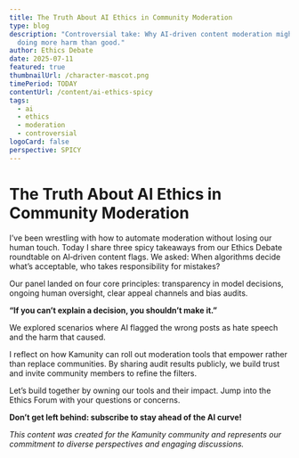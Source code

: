 ```yaml
---
title: The Truth About AI Ethics in Community Moderation
type: blog
description: "Controversial take: Why AI-driven content moderation might be
  doing more harm than good."
author: Ethics Debate
date: 2025-07-11
featured: true
thumbnailUrl: /character-mascot.png
timePeriod: TODAY
contentUrl: /content/ai-ethics-spicy
tags:
  - ai
  - ethics
  - moderation
  - controversial
logoCard: false
perspective: SPICY
---
```

# The Truth About AI Ethics in Community Moderation

I’ve been wrestling with how to automate moderation without losing our human touch. Today I share three spicy takeaways from our Ethics Debate roundtable on AI‑driven content flags. We asked: When algorithms decide what’s acceptable, who takes responsibility for mistakes?

Our panel landed on four core principles: transparency in model decisions, ongoing human oversight, clear appeal channels and bias audits.

**“If you can’t explain a decision, you shouldn’t make it.”**

We explored scenarios where AI flagged the wrong posts as hate speech and the harm that caused.

I reflect on how Kamunity can roll out moderation tools that empower rather than replace communities. By sharing audit results publicly, we build trust and invite community members to refine the filters.

Let’s build together by owning our tools and their impact. Jump into the Ethics Forum with your questions or concerns.

**Don’t get left behind: subscribe to stay ahead of the AI curve!**

*This content was created for the Kamunity community and represents our commitment to diverse perspectives and engaging discussions.*